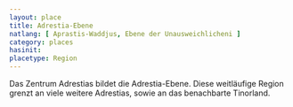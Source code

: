 ```yaml
---
layout: place
title: Adrestia-Ebene
natlang: [ Aprastis-Waddjus, Ebene der Unausweichlicheni ]
category: places
hasinit:
placetype: Region
---
```


Das Zentrum Adrestias bildet die Adrestia-Ebene. Diese weitläufige Region grenzt an viele weitere Adrestias, sowie an
das benachbarte Tinorland.